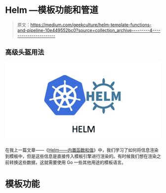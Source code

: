 # Helm —模板功能和管道

> 原文：<https://medium.com/geekculture/helm-template-functions-and-pipeline-10e449552bc0?source=collection_archive---------4----------------------->

## 高级头盔用法

![](img/82b05040ea6618dbd6c44918df7b2118.png)

在我上一篇文章——《[Helm——内置函数和值](https://tonylixu.medium.com/helm-built-in-functions-and-values-2879ecd7fb37)》中，我们学习了如何将信息渲染到模板中，但是这些信息是直接传入模板引擎进行渲染的。有时候我们想在渲染之前转换这些数据，这就需要使用 Go 一些其他用途的模板语言。

# 模板功能
